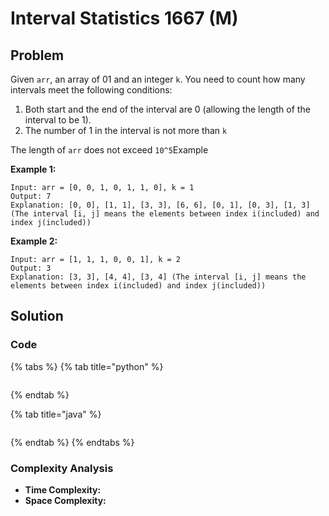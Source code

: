 # Interval Statistics 1667 \(M\)

## Problem

Given `arr`, an array of 01 and an integer `k`. You need to count how many intervals meet the following conditions:

1. Both start and the end of the interval are 0 \(allowing the length of the interval to be 1\).
2. The number of 1 in the interval is not more than `k`

The length of `arr` does not exceed `10^5`Example

**Example 1:**

```text
Input: arr = [0, 0, 1, 0, 1, 1, 0], k = 1
Output: 7
Explanation: [0, 0], [1, 1], [3, 3], [6, 6], [0, 1], [0, 3], [1, 3] (The interval [i, j] means the elements between index i(included) and index j(included))
```

**Example 2:**

```text
Input: arr = [1, 1, 1, 0, 0, 1], k = 2
Output: 3
Explanation: [3, 3], [4, 4], [3, 4] (The interval [i, j] means the elements between index i(included) and index j(included))
```

## Solution

### Code

{% tabs %}
{% tab title="python" %}
```python

```
{% endtab %}

{% tab title="java" %}
```

```
{% endtab %}
{% endtabs %}

### Complexity Analysis

* **Time Complexity:**
* **Space Complexity:**

